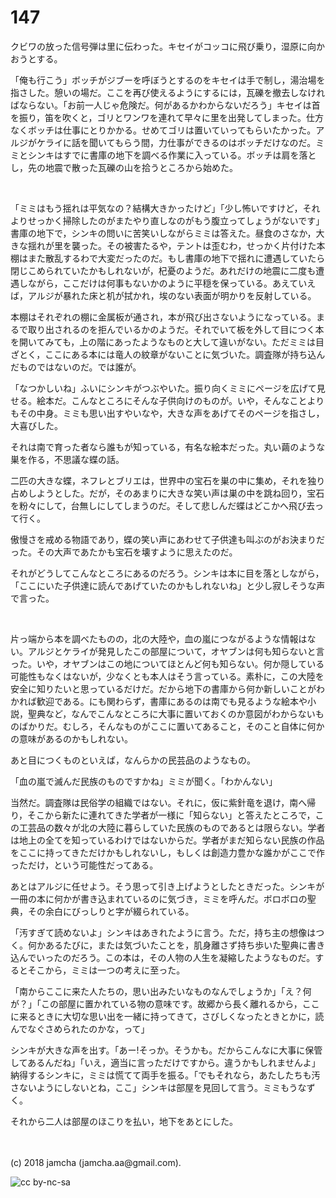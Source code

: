 # 147

クビワの放った信号弾は里に伝わった。キセイがコッコに飛び乗り，湿原に向かおうとする。  

「俺も行こう」ボッチがジブーを呼ぼうとするのをキセイは手で制し，湯治場を指さした。憩いの場だ。ここを再び使えるようにするには，瓦礫を撤去しなければならない。「お前一人じゃ危険だ。何があるかわからないだろう」キセイは首を振り，笛を吹くと，ゴリとワンワを連れて早々に里を出発してしまった。仕方なくボッチは仕事にとりかかる。せめてゴリは置いていってもらいたかった。アルジがケライに話を聞いてもらう間，力仕事ができるのはボッチだけなのだ。ミミとシンキはすでに書庫の地下を調べる作業に入っている。ボッチは肩を落とし，先の地震で散った瓦礫の山を拾うところから始めた。  

<br>  

「ミミはもう揺れは平気なの？結構大きかったけど」「少し怖いですけど，それよりせっかく掃除したのがまたやり直しなのがもう腹立ってしょうがないです」書庫の地下で，シンキの問いに苦笑いしながらミミは答えた。昼食のさなか，大きな揺れが里を襲った。その被害たるや，テントは歪むわ，せっかく片付けた本棚はまた散乱するわで大変だったのだ。もし書庫の地下で揺れに遭遇していたら閉じこめられていたかもしれないが，杞憂のようだ。あれだけの地震に二度も遭遇しながら，ここだけは何事もないかのように平穏を保っている。あえていえば，アルジが暴れた床と机が拭かれ，埃のない表面が明かりを反射している。  

本棚はそれぞれの棚に金属板が通され，本が飛び出さないようになっている。まるで取り出されるのを拒んでいるかのようだ。それでいて板を外して目につく本を開いてみても，上の階にあったようなものと大して違いがない。ただミミは目ざとく，ここにある本には竜人の紋章がないことに気づいた。調査隊が持ち込んだものではないのだ。では誰が。  

「なつかしいね」ふいにシンキがつぶやいた。振り向くミミにページを広げて見せる。絵本だ。こんなところにそんな子供向けのものが。いや，そんなことよりもその中身。ミミも思い出すやいなや，大きな声をあげてそのページを指さし，大喜びした。  

それは南で育った者なら誰もが知っている，有名な絵本だった。丸い繭のような巣を作る，不思議な蝶の話。  

二匹の大きな蝶，ネフレとブリエは，世界中の宝石を巣の中に集め，それを独り占めしようとした。だが，そのあまりに大きな笑い声は巣の中を跳ね回り，宝石を粉々にして，台無しにしてしまうのだ。そして悲しんだ蝶はどこかへ飛び去って行く。  

傲慢さを戒める物語であり，蝶の笑い声にあわせて子供達も叫ぶのがお決まりだった。その大声であたかも宝石を壊すように思えたのだ。  

それがどうしてこんなところにあるのだろう。シンキは本に目を落としながら，「ここにいた子供達に読んであげていたのかもしれないね」と少し寂しそうな声で言った。  

<br>  

片っ端から本を調べたものの，北の大陸や，血の嵐につながるような情報はない。アルジとケライが発見したこの部屋について，オヤブンは何も知らないと言った。いや，オヤブンはこの地についてほとんど何も知らない。何か隠している可能性もなくはないが，少なくとも本人はそう言っている。素朴に，この大陸を安全に知りたいと思っているだけだ。だから地下の書庫から何か新しいことがわかれば歓迎である。にも関わらず，書庫にあるのは南でも見るような絵本や小説，聖典など，なんでこんなところに大事に置いておくのか意図がわからないものばかりだ。むしろ，そんなものがここに置いてあること，そのこと自体に何かの意味があるのかもしれない。  

あと目につくものといえば，なんらかの民芸品のようなもの。  

「血の嵐で滅んだ民族のものですかね」ミミが聞く。「わかんない」  

当然だ。調査隊は民俗学の組織ではない。それに，仮に紫針竜を退け，南へ帰り，そこから新たに連れてきた学者が一様に「知らない」と答えたところで，この工芸品の数々が北の大陸に暮らしていた民族のものであるとは限らない。学者は地上の全てを知っているわけではないからだ。学者がまだ知らない民族の作品をここに持ってきただけかもしれないし，もしくは創造力豊かな誰かがここで作っただけ，という可能性だってある。  

あとはアルジに任せよう。そう思って引き上げようとしたときだった。シンキが一冊の本に何かが書き込まれているのに気づき，ミミを呼んだ。ボロボロの聖典，その余白にびっしりと字が綴られている。  

「汚すぎて読めないよ」シンキはあきれたように言う。ただ，持ち主の想像はつく。何かあるたびに，または気づいたことを，肌身離さず持ち歩いた聖典に書き込んでいったのだろう。この本は，その人物の人生を凝縮したようなものだ。するとそこから，ミミは一つの考えに至った。  

「南からここに来た人たちの，思い出みたいなものなんでしょうか」「え？何が？」「この部屋に置かれている物の意味です。故郷から長く離れるから，ここに来るときに大切な思い出を一緒に持ってきて，さびしくなったときとかに，読んでなぐさめられたのかな，って」  

シンキが大きな声を出す。「あー!そっか。そうかも。だからこんなに大事に保管してあるんだね」「いえ，適当に言っただけですから。違うかもしれませんよ」納得するシンキに，ミミは慌てて両手を振る。「でもそれなら，あたしたちも汚さないようにしないとね，ここ」シンキは部屋を見回して言う。ミミもうなずく。  

それから二人は部屋のほこりを払い，地下をあとにした。  

<br>  
<br>  
(c) 2018 jamcha (jamcha.aa@gmail.com).  

![cc by-nc-sa](https://i.creativecommons.org/l/by-nc-sa/4.0/88x31.png)
